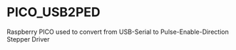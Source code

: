 # PICO_USB2PED
Raspberry PICO used to convert from USB-Serial to Pulse-Enable-Direction Stepper Driver

